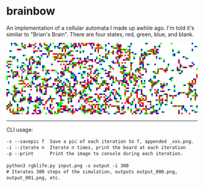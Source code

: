 # brainbow

An implementation of a cellular automata I made up awhile ago. I'm told it's similar to "Brian's Brain". There are four states, red, green, blue, and blank.

![Animated GIF of a game of RGB Life](example.gif)

---

CLI usage:

    -s --savepic f  Save a pic of each iteration to f, appended _xxx.png.
    -i --iterate n  Iterate n times, print the board at each iteration
    -p --print      Print the image to console during each iteration.

    python3 rgblife.py input.png -s output -i 300
    # Iterates 300 steps of the simulation, outputs output_000.png, output_001.png, etc.


